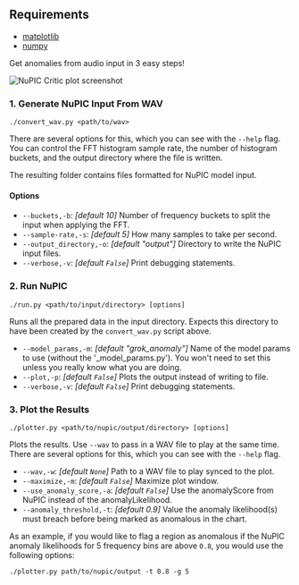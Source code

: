 ## Requirements

- [matplotlib](http://matplotlib.org/)
- [numpy](http://www.numpy.org/)

Get anomalies from audio input in 3 easy steps!

![NuPIC Critic plot screenshot](http://i.imgur.com/QzWQion.png)

### 1. Generate NuPIC Input From WAV

    ./convert_wav.py <path/to/wav>

There are several options for this, which you can see with the `--help` flag. You can control the FFT histogram sample rate, the number of histogram buckets, and the output directory where the file is written.

The resulting folder contains files formatted for NuPIC model input.

#### Options

- `--buckets,-b`: _[default 10]_ Number of frequency buckets to split the input when applying the FFT.
- `--sample-rate,-s`: _[default 5]_ How many samples to take per second.
- `--output_directory,-o`: _[default "output"]_ Directory to write the NuPIC input files.
- `--verbose,-v`: _[default `False`]_ Print debugging statements.

### 2. Run NuPIC

    ./run.py <path/to/input/directory> [options]
    
Runs all the prepared data in the input directory. Expects this directory to have been created by the `convert_wav.py` script above.

- `--model_params,-m`: _[default "grok_anomaly"]_ Name of the model params to use (without the '_model_params.py'). You won't need to set this unless you really know what you are doing.
- `--plot,-p`: _[default `False`]_ Plots the output instead of writing to file.
- `--verbose,-v`: _[default `False`]_ Print debugging statements.

### 3. Plot the Results

    ./plotter.py <path/to/nupic/output/directory> [options]
    
Plots the results. Use `--wav` to pass in a WAV file to play at the same time.  There are several options for this, which you can see with the `--help` flag. 

- `--wav,-w`: _[default `None`]_ Path to a WAV file to play synced to the plot.
- `--maximize,-m`: _[default `False`]_ Maximize plot window.
- `--use_anomaly_score,-a`: _[default `False`]_ Use the anomalyScore from NuPIC instead of the anomalyLikelihood.
- `--anomaly_threshold,-t`: _[default 0.9]_ Value the anomaly likelihood(s) must breach before being marked as anomalous in the chart.

As an example, if you would like to flag a region as anomalous if the NuPIC anomaly likelihoods for 5 frequency bins are above `0.8`, you would use the following options:

    ./plotter.py path/to/nupic/output -t 0.8 -g 5
